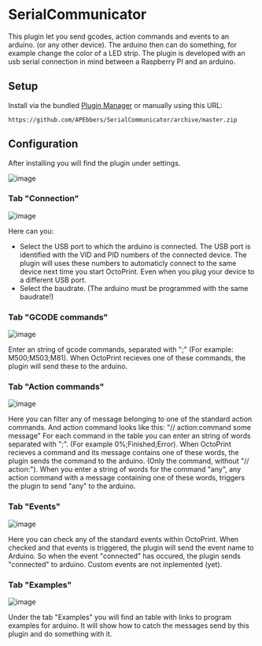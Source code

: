 # SerialCommunicator

This plugin let you send gcodes, action commands and events to an arduino. (or any other device). The arduino then can do something, for example change the color of a LED strip.
The plugin is developed with an usb serial connection in mind between a Raspberry PI and an arduino.


## Setup

Install via the bundled [Plugin Manager](https://docs.octoprint.org/en/master/bundledplugins/pluginmanager.html)
or manually using this URL:

    https://github.com/APEbbers/SerialCommunicator/archive/master.zip



## Configuration

After installing you will find the plugin under settings. 

![image](https://user-images.githubusercontent.com/10145631/149211063-4a215578-751f-4ce7-86d8-3f96cb8daa2b.png)



### Tab "Connection" 

![image](https://user-images.githubusercontent.com/10145631/149211146-05340218-3b55-437a-a883-88208128c27f.png)

Here can you:
- Select the USB port to which the arduino is connected. The USB port is identified with the VID and PID numbers of the connected device. 
  The plugin will uses these numbers to automaticly connect to the same device next time you start OctoPrint. Even when you plug your device to a different USB port.
- Select the baudrate. (The arduino must be programmed with the same baudrate!)



### Tab "GCODE commands"

![image](https://user-images.githubusercontent.com/10145631/149211184-47827413-e2b9-450a-abeb-9bee31f2c993.png)

Enter an string of gcode commands, separated with ";" (For example: M500;M503;M81). When OctoPrint recieves one of these commands, the plugin will send these to the arduino.



### Tab "Action commands"

![image](https://user-images.githubusercontent.com/10145631/149213259-ee1d68e7-61dd-4ded-b248-976cba8bfed4.png)

Here you can filter any of message belonging to one of the standard action commands. And action command looks like this: "// action:command some message"
For each command in the table you can enter an string of words separated with ";". (For example 0%;Finished;Error). When OctoPrint recieves a command and its message contains one of these words, the plugin sends the command to the arduino. (Only the command, without "// action:").
When you enter a string of words for the command "any", any action command with a message containing one of these words, triggers the plugin to send "any" to the arduino.



### Tab "Events"

![image](https://user-images.githubusercontent.com/10145631/149213314-c6467c32-e6d5-452c-a7e5-555fbff1bb57.png)

Here you can check any of the standard events within OctoPrint. When checked and that events is triggered, the plugin will send the event name to Arduino. So when the event "connected" has occured, the plugin sends "connected" to arduino. Custom events are not inplemented (yet).



### Tab "Examples"

![image](https://user-images.githubusercontent.com/10145631/149213882-e08d4a90-f8a0-4971-9ac5-232862cc482b.png)

Under the tab "Examples" you will find an table with links to program examples for arduino. 
It will show how to catch the messages send by this plugin and do something with it.

